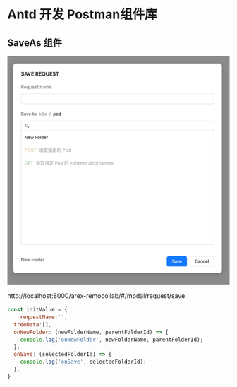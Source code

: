 # Antd 开发 Postman组件库

## SaveAs 组件


<img src="./screenshots/save-as.png" />

http://localhost:8000/arex-remocollab/#/modal/request/save

```js
const initValue = {
    requestName:'',
  treeData:[],
  onNewFolder: (newFolderName, parentFolderId) => {
    console.log('onNewFolder', newFolderName, parentFolderId);
  },
  onSave: (selectedFolderId) => {
    console.log('onSave', selectedFolderId);
  },
}
```

